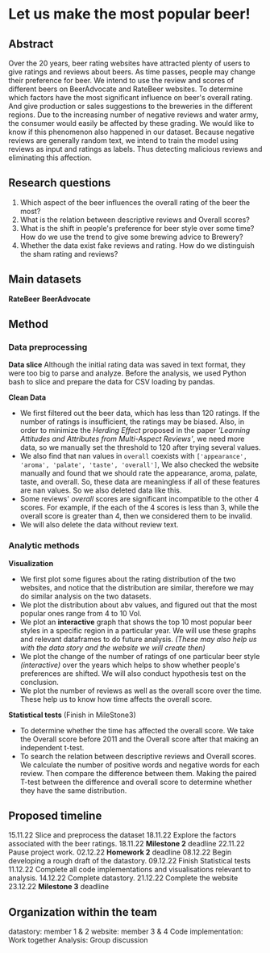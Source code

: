 # Let us make the most popular beer!

## Abstract
<!--
Over the 20 years, beer rating websites have attracted plenty of users to give ratings and reviews about beers.
As time passes, what is the trend of people's favorite beer styles changing in a specific region? How can breweries make changes to their products? Which areas should breweries lay more emphasis on? Meanwhile, how can we detect fake reviews and ratings? Because we cannot ensure that all the reviews are trustworthy, breweries might pay users to give high ratings, or some users rate the beer carelessly.
In this project, we aim to solve the above questions.-->

Over the 20 years, beer rating websites have attracted plenty of users to give ratings and reviews about beers.
As time passes, people may change their preference for beer. We intend to use the review and scores of different beers on BeerAdvocate and RateBeer websites. To determine which factors have the most significant influence on beer's overall rating. And give production or sales suggestions to the breweries in the different regions.
Due to the increasing number of negative reviews and water army, the consumer would easily be affected by these grading. We would like to know if this phenomenon also happened in our dataset. Because negative reviews are generally random text, we intend to train the model using reviews as input and ratings as labels. Thus detecting malicious reviews and eliminating this affection.



## Research questions
1. Which aspect of the beer influences the overall rating of the beer the most?
2. What is the relation between descriptive reviews and Overall scores? 
3. What is the shift in people's preference for beer style over some time? How do we use the trend to give some brewing advice to Brewery?
4. Whether the data exist fake reviews and rating. How do we distinguish the sham rating and reviews?

## Main datasets
**RateBeer**
**BeerAdvocate**



## Method
### Data preprocessing
**Data slice**
Although the initial rating data was saved in text format, they were too big to parse and analyze. Before the analysis, we used Python bash to slice and prepare the data for CSV loading by pandas.

**Clean Data**
- We first filtered out the beer data, which has less than 120 ratings. If the number of ratings is insufficient, the ratings may be biased. Also, in order to minimize the *Herding Effect* proposed in the paper *'Learning Attitudes and Attributes from Multi-Aspect Reviews'*, we need more data, so we manually set the threshold to 120 after trying several values.
- We also find that nan values in ```overall``` coexists with ```['appearance', 'aroma', 'palate', 'taste', 'overall']```, We also checked the website manually and found that we should rate the appearance, aroma, palate, taste, and overall. So, these data are meaningless if all of these features are nan values. So we also deleted data like this.
- Some reviews' *overall* scores are significant incompatible to the other 4 scores. For example, if the each of the 4 scores is less than 3, while the overall score is greater than 4, then we considered them to be invalid.
- We will also delete the data without review text.

### Analytic methods
**Visualization**
- We first plot some figures about the rating distribution of the two websites, and notice that the distribution are similar, therefore we may do similar analysis on the two datasets.
- We plot the distribution about abv values, and figured out that the most popular ones range from 4 to 10 Vol.
- We plot an **interactive** graph that shows the top 10 most popular beer styles in a specific region in a particular year. We will use these graphs and relevant dataframes to do future analysis. *(These may also help us with the data story and the website we will create then)*
- We plot the change of the number of ratings of one particular beer style *(interactive)* over the years which helps to show whether people's preferences are shifted. We will also conduct hypothesis test on the conclusion.
- We plot the number of reviews as well as the overall score over the time. These help us to know how time affects the overall score.

**Statistical tests** (Finish in MileStone3)
+ To determine whether the time has affected the overall score. We take the Overall score before 2011 and the Overall score after that making an independent t-test. 
+ To search the relation between descriptive reviews and Overall scores. We calculate the number of positive words and negative words for each review. Then compare the difference between them. Making the paired T-test between the difference and overall score to determine whether they have the same distribution.  


<!--
**Detect fake rating** (In Milestone 3)
利用Nlp分词工具将每条评论分解成Embedding，将Embedding作为input，rating作为label，进行逻辑回归训练。最后将review输入到训练好的模型当中。若预测的评分和实际的评分相差较大（相差2分以上）；则判定此为无用的评论。
-->





## Proposed timeline

15.11.22 Slice and preprocess the dataset
18.11.22 Explore the factors associated with the beer ratings.
18.11.22 **Milestone 2** deadline
22.11.22 Pause project work.
02.12.22 **Homework 2** deadline
08.12.22 Begin developing a rough draft of the datastory.
09.12.22 Finish Statistical tests
11.12.22 Complete all code implementations and visualisations relevant to analysis.
14.12.22 Complete datastory.
21.12.22 Complete the website
23.12.22 **Milestone 3** deadline


## Organization within the team
datastory: member 1 & 2
website: member 3 & 4
Code implementation: Work together
Analysis: Group discussion
    

    


